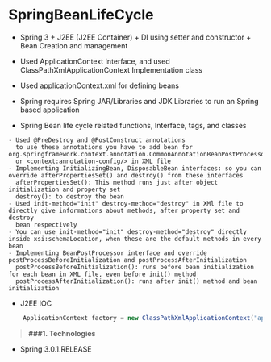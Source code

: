 # SpringBeanLifeCycle

* Spring 3 + J2EE (J2EE Container) + DI using setter and constructor + Bean Creation and management
* Used ApplicationContext Interface, and used ClassPathXmlApplicationContext Implementation class
* Used applicationContext.xml for defining beans
* Spring requires Spring JAR/Libraries and JDK Libraries to run an Spring based application 

* Spring Bean life cycle related functions, Interface, tags, and classes
```text
- Used @PreDestroy and @PostConstruct annotations
  to use these annotations you have to add bean for org.springframework.context.annotation.CommonAnnotationBeanPostProcessor
  or <context:annotation-config/> in XML file
- Implementing InitializingBean, DisposableBean interfaces: so you can override afterPropertiesSet() and destroy() from these interfaces
  afterPropertiesSet(): This method runs just after object initialization and property set
  destroy(): to destroy the bean
- Used init-method="init" destroy-method="destroy" in XMl file to directly give informations about methods, after property set and destroy
  bean respectively
- You can use init-method="init" destroy-method="destroy" directly inside xsi:schemaLocation, when these are the default methods in every   bean
- Implementing BeanPostProcessor interface and override postProcessBeforeInitialization and postProcessAfterInitialization
  postProcessBeforeInitialization(): runs before bean initialization for each bean in XML file, even before init() method
  postProcessAfterInitialization(): runs after init() method and bean initialization
```

* J2EE IOC
```java
	ApplicationContext factory = new ClassPathXmlApplicationContext("applicationContext.xml");
```

> **###1. Technologies**
* Spring 3.0.1.RELEASE
